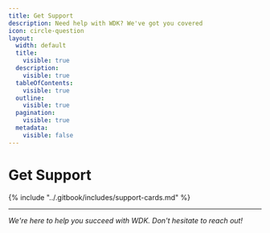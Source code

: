 ```yaml
---
title: Get Support
description: Need help with WDK? We've got you covered
icon: circle-question
layout:
  width: default
  title:
    visible: true
  description:
    visible: true
  tableOfContents:
    visible: true
  outline:
    visible: true
  pagination:
    visible: true
  metadata:
    visible: false
---
```


# Get Support

{% include "../.gitbook/includes/support-cards.md" %}

***

_We're here to help you succeed with WDK. Don't hesitate to reach out!_
